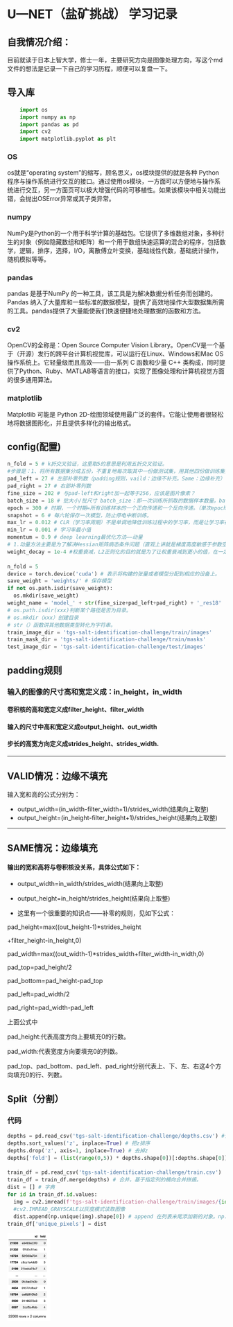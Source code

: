 # U—NET（盐矿挑战） 学习记录
## 自我情况介绍：
目前就读于日本上智大学，修士一年，主要研究方向是图像处理方向，写这个md文件的想法是记录一下自己的学习历程，顺便可以复盘一下。
## 导入库
``` Python
    import os
    import numpy as np
    import pandas as pd
    import cv2
    import matplotlib.pyplot as plt
```
### OS
os就是“operating system”的缩写，顾名思义，os模块提供的就是各种 Python 程序与操作系统进行交互的接口。通过使用os模块，一方面可以方便地与操作系统进行交互，另一方面页可以极大增强代码的可移植性。如果该模块中相关功能出错，会抛出OSError异常或其子类异常。
### numpy
NumPy是Python的一个用于科学计算的基础包。它提供了多维数组对象，多种衍生的对象（例如隐藏数组和矩阵）和一个用于数组快速运算的混合的程序，包括数学，逻辑，排序，选择，I/O，离散傅立叶变换，基础线性代数，基础统计操作，随机模拟等等。
### pandas
pandas 是基于NumPy 的一种工具，该工具是为解决数据分析任务而创建的。Pandas 纳入了大量库和一些标准的数据模型，提供了高效地操作大型数据集所需的工具。pandas提供了大量能使我们快速便捷地处理数据的函数和方法。
### cv2
OpenCV的全称是：Open Source Computer Vision Library。OpenCV是一个基于（开源）发行的跨平台计算机视觉库，可以运行在Linux、Windows和Mac OS操作系统上。它轻量级而且高效——由一系列 C 函数和少量 C++ 类构成，同时提供了Python、Ruby、MATLAB等语言的接口，实现了图像处理和计算机视觉方面的很多通用算法。
### matplotlib
Matplotlib 可能是 Python 2D-绘图领域使用最广泛的套件。它能让使用者很轻松地将数据图形化，并且提供多样化的输出格式。
## config(配置)
``` Python
n_fold = 5 # k折交叉验证，这里取5的意思是利用五折交叉验证。
#步骤是：1、将所有数据集分成五份，不重复地每次取其中一份做测试集，用其他四份做训练集训练模型，之后计算在该模型在测试集上的MSEi（均方误差，方差，Mean squared error）MSE越小，说明预测模型描述实验数据具有更好的精确度。
pad_left = 27 # 左部补零列数（padding规则，vaild：边缘不补充。Same：边缘补充）
pad_right = 27 # 右部补零列数
fine_size = 202 # 与pad-left和right加一起等于256，应该是图片像素？
batch_size = 18 # 批大小/批尺寸 batch_size：即一次训练所抓取的数据样本数量。batch_size将影响到模型的优化程度和速度。
epoch = 300 # 时期，一个时期=所有训练样本的一个正向传递和一个反向传递。（单次epoch=（全部训练样本/batchsize） / iteration（迭代） =1）
snapshot = 6 # 每六轮保存一次模型，防止停电中断训练。
max_lr = 0.012 # CLR（学习率周期）不是单调地降低训练过程中的学习率，而是让学习率在设定好地最大值与最小值之间往复变化
min_lr = 0.001 # 学习率最小值
momentum = 0.9 # deep learning最优化方法——动量
# 1.动量方法主要是为了解决Hessian矩阵病态条件问题（直观上讲就是梯度高度敏感于参数空间的某些方向）的。2.加速学习 3.一般将参数设为0.5,0.9，或者0.99，分别表示最大速度2倍，10倍，100倍于SGD的算法。
weight_decay = 1e-4 #权重衰减，L2正则化的目的就是为了让权重衰减到更小的值，在一定程度上减少模型过拟合的问题，所以权重衰减也叫L2正则化。

n_fold = 5
device = torch.device('cuda') # 表示将构建的张量或者模型分配到相应的设备上。
save_weight = 'weights/' # 保存模型
if not os.path.isdir(save_weight):
  os.mkdir(save_weight)
weight_name = 'model_' + str(fine_size+pad_left+pad_right) + '_res18' 
# os.path.isdir(xxx)判断某个路径是否为目录。
# os.mkdir（xxx）创建目录 
# str（）函数讲其他数据类型转化为字符串。
train_image_dir = 'tgs-salt-identification-challenge/train/images'
train_mask_dir = 'tgs-salt-identification-challenge/train/masks'
test_image_dir = 'tgs-salt-identification-challenge/test/images'
``` 
## padding规则
### 输入的图像的尺寸高和宽定义成：in_height，in_width
#### 卷积核的高和宽定义成filter_height、filter_width
#### 输入的尺寸中高和宽定义成output_height、out_width
#### 步长的高宽方向定义成strides_height、strides_width.
---
## VALID情况：边缘不填充

  输入宽和高的公式分别为：
* output_width=(in_width-filter_width+1)/strides_width(结果向上取整)
* output_height=(in_height-filter_height+1)/strides_height(结果向上取整)
--- 
## SAME情况：边缘填充
#### 输出的宽和高将与卷积核没关系，具体公式如下：
* output_width=in_width/strides_width(结果向上取整)
* output_height=in_height/strides_height(结果向上取整)

* 这里有一个很重要的知识点——补零的规则，见如下公式：

pad_height=max((out_height-1)*strides_height

+filter_height-in_height,0)

pad_width=max((out_width-1)*strides_width+filter_width-in_width,0)

pad_top=pad_height/2

pad_bottom=pad_height-pad_top

pad_left=pad_width/2

pad_right=pad_width-pad_left

上面公式中

pad_height:代表高度方向上要填充0的行数。

pad_width:代表宽度方向要填充0的列数。

pad_top、pad_bottom、pad_left、pad_right分别代表上、下、左、右这4个方向填充0的行、列数。

## Split（分割）
### 代码
```Python
depths = pd.read_csv('tgs-salt-identification-challenge/depths.csv') #读取数据
depths.sort_values('z', inplace=True) # 把z排序
depths.drop('z', axis=1, inplace=True) # 去掉z
depths['fold'] = (list(range(0,5)) * depths.shape[0])[:depths.shape[0]] # 0-4循环22000次后取长度到22000。

train_df = pd.read_csv('tgs-salt-identification-challenge/train.csv')
train_df = train_df.merge(depths) # 合并，基于指定列的横向合并拼接。
dist = [] # 字典
for id in train_df.id.values:
  img = cv2.imread(f'tgs-salt-identification-challenge/train/images/{id}.png', cv2.IMREAD_GRAYSCALE)
  #cv2.IMREAD_GRAYSCALE以灰度模式读取图像
  dist.append(np.unique(img).shape[0]) # append 在列表末尾添加新的对象。np.unique函数去除其中重复的元素,并从小到大排列。（提取图像特征值）
train_df['unique_pixels'] = dist
```
<img src="https://github.com/Richardhkc/Richard/blob/main/Learn%20history/22000times.png?raw=true" width="100px">

